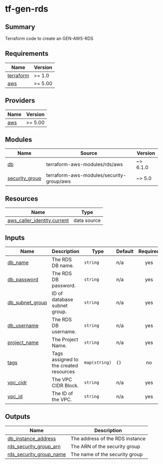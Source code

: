 # tf-gen-rds

## Summary

Terraform code to create an GEN-AWS-RDS

<!-- BEGINNING OF PRE-COMMIT-TERRAFORM DOCS HOOK -->
## Requirements

| Name | Version |
|------|---------|
| <a name="requirement_terraform"></a> [terraform](#requirement\_terraform) | >= 1.0 |
| <a name="requirement_aws"></a> [aws](#requirement\_aws) | >= 5.00 |

## Providers

| Name | Version |
|------|---------|
| <a name="provider_aws"></a> [aws](#provider\_aws) | >= 5.00 |

## Modules

| Name | Source | Version |
|------|--------|---------|
| <a name="module_db"></a> [db](#module\_db) | terraform-aws-modules/rds/aws | ~> 6.1.0 |
| <a name="module_security_group"></a> [security\_group](#module\_security\_group) | terraform-aws-modules/security-group/aws | ~> 5.0 |

## Resources

| Name | Type |
|------|------|
| [aws_caller_identity.current](https://registry.terraform.io/providers/hashicorp/aws/latest/docs/data-sources/caller_identity) | data source |

## Inputs

| Name | Description | Type | Default | Required |
|------|-------------|------|---------|:--------:|
| <a name="input_db_name"></a> [db\_name](#input\_db\_name) | The RDS DB name. | `string` | n/a | yes |
| <a name="input_db_password"></a> [db\_password](#input\_db\_password) | The RDS DB password. | `string` | n/a | yes |
| <a name="input_db_subnet_group"></a> [db\_subnet\_group](#input\_db\_subnet\_group) | ID of database subnet group. | `string` | n/a | yes |
| <a name="input_db_username"></a> [db\_username](#input\_db\_username) | The RDS DB username. | `string` | n/a | yes |
| <a name="input_project_name"></a> [project\_name](#input\_project\_name) | The Project Name. | `string` | n/a | yes |
| <a name="input_tags"></a> [tags](#input\_tags) | Tags assigned to the created resources | `map(string)` | `{}` | no |
| <a name="input_vpc_cidr"></a> [vpc\_cidr](#input\_vpc\_cidr) | The VPC CIDR Block. | `string` | n/a | yes |
| <a name="input_vpc_id"></a> [vpc\_id](#input\_vpc\_id) | The ID of the VPC. | `string` | n/a | yes |

## Outputs

| Name | Description |
|------|-------------|
| <a name="output_db_instance_address"></a> [db\_instance\_address](#output\_db\_instance\_address) | The address of the RDS instance |
| <a name="output_rds_security_group_arn"></a> [rds\_security\_group\_arn](#output\_rds\_security\_group\_arn) | The ARN of the security group |
| <a name="output_rds_security_group_name"></a> [rds\_security\_group\_name](#output\_rds\_security\_group\_name) | The name of the security group |
<!-- END OF PRE-COMMIT-TERRAFORM DOCS HOOK -->
